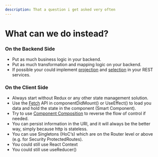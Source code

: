 ```yaml
---
description: That a question i get asked very often
---
```


# What can we do instead?

### On the Backend Side

* Put as much business logic in your backend.
* Put as much transformation and mapping logic on your backend.
* If possible your could implement [projection](https://jsonapi.org/format/#fetching-sparse-fieldsets) and [selection](https://jsonapi.org/format/#fetching-filtering) in your REST services.

### On the Client Side

* Always start without Redux or any other state management solution.
* Use the [Fetch](https://reactjs.org/docs/faq-ajax.html) API in componentDidMount\(\) or UseEffect\(\) to load you data and hold the state in the component \(Smart Component\).
* Try to use [Component Composition](https://reactjs.org/docs/composition-vs-inheritance.html) to reverse the flow of control if needed.
* You can persist information in the URI, and it will always be the better way, simply because http is stateless.
* You can use Singletons \(HoC‘s\) which are on the Router level or above \(e.g. for Security ProtectedRoutes\).
* You could still use React Context
* You could still use useReducer\(\)

